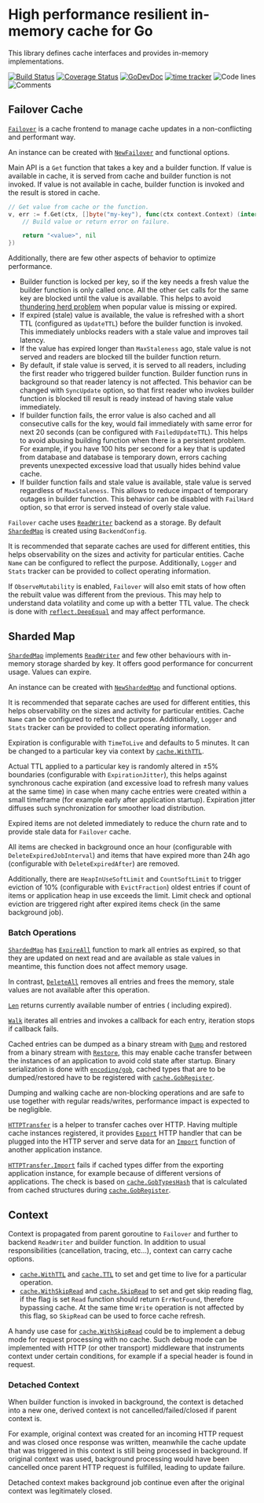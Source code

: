 # High performance resilient in-memory cache for Go

This library defines cache interfaces and provides in-memory implementations.

[![Build Status](https://github.com/bool64/cache/workflows/test-unit/badge.svg)](https://github.com/bool64/cache/actions?query=branch%3Amaster+workflow%3Atest-unit)
[![Coverage Status](https://codecov.io/gh/bool64/cache/branch/master/graph/badge.svg)](https://codecov.io/gh/bool64/cache)
[![GoDevDoc](https://img.shields.io/badge/dev-doc-00ADD8?logo=go)](https://pkg.go.dev/github.com/bool64/cache)
[![time tracker](https://wakatime.com/badge/github/bool64/cache.svg)](https://wakatime.com/badge/github/bool64/cache)
![Code lines](https://sloc.xyz/github/bool64/cache/?category=code)
![Comments](https://sloc.xyz/github/bool64/cache/?category=comments)

## Failover Cache

[`Failover`](https://pkg.go.dev/github.com/bool64/cache#Failover) is a cache frontend to manage cache updates in a
non-conflicting and performant way.

An instance can be created with [`NewFailover`](https://pkg.go.dev/github.com/bool64/cache#NewFailover) and functional
options.

Main API is a `Get` function that takes a key and a builder function. If value is available in cache, it is served from
cache and builder function is not invoked. If value is not available in cache, builder function is invoked and the
result is stored in cache.

```go
// Get value from cache or the function.
v, err := f.Get(ctx, []byte("my-key"), func(ctx context.Context) (interface{}, error) {
    // Build value or return error on failure.

    return "<value>", nil
})
```

Additionally, there are few other aspects of behavior to optimize performance.

* Builder function is locked per key, so if the key needs a fresh value the builder function is only called once. All
  the other `Get` calls for the same key are blocked until the value is available. This helps to avoid
  [thundering herd problem](https://en.wikipedia.org/wiki/Thundering_herd_problem) when popular value is missing or
  expired.
* If expired (stale) value is available, the value is refreshed with a short TTL (configured as `UpdateTTL`) before the
  builder function is invoked. This immediately unblocks readers with a stale value and improves tail latency.
* If the value has expired longer than `MaxStaleness` ago, stale value is not served and readers are blocked till the
  builder function return.
* By default, if stale value is served, it is served to all readers, including the first reader who triggered builder
  function. Builder function runs in background so that reader latency is not affected. This behavior can be changed
  with `SyncUpdate` option, so that first reader who invokes builder function is blocked till result is ready instead of
  having stale value immediately.
* If builder function fails, the error value is also cached and all consecutive calls for the key, would fail
  immediately with same error for next 20 seconds (can be configured with `FailedUpdateTTL`). This helps to avoid
  abusing building function when there is a persistent problem. For example, if you have 100 hits per second for a key
  that is updated from database and database is temporary down, errors caching prevents unexpected excessive load that
  usually hides behind value cache.
* If builder function fails and stale value is available, stale value is served regardless of `MaxStaleness`. This
  allows to reduce impact of temporary outages in builder function. This behavior can be disabled with `FailHard`
  option, so that error is served instead of overly stale value.

`Failover` cache uses [`ReadWriter`](https://pkg.go.dev/github.com/bool64/cache#ReadWriter) backend as a storage. By
default [`ShardedMap`](https://pkg.go.dev/github.com/bool64/cache#ShardedMap) is created using `BackendConfig`.

It is recommended that separate caches are used for different entities, this helps observability on the sizes and
activity for particular entities. Cache `Name` can be configured to reflect the purpose. Additionally, `Logger`
and `Stats` tracker can be provided to collect operating information.

If `ObserveMutability` is enabled, `Failover` will also emit stats of how often the rebuilt value was different from the
previous. This may help to understand data volatility and come up with a better TTL value. The check is done
with [`reflect.DeepEqual`](https://pkg.go.dev/reflect#DeepEqual) and may affect performance.

## Sharded Map

[`ShardedMap`](https://pkg.go.dev/github.com/bool64/cache#ShardedMap)
implements [`ReadWriter`](https://pkg.go.dev/github.com/bool64/cache#ReadWriter) and few other behaviours with in-memory
storage sharded by key. It offers good performance for concurrent usage. Values can expire.

An instance can be created with [`NewShardedMap`](https://pkg.go.dev/github.com/bool64/cache#NewShardedMap) and
functional options.

It is recommended that separate caches are used for different entities, this helps observability on the sizes and
activity for particular entities. Cache `Name` can be configured to reflect the purpose. Additionally, `Logger`
and `Stats` tracker can be provided to collect operating information.

Expiration is configurable with `TimeToLive` and defaults to 5 minutes. It can be changed to a particular key via
context by [`cache.WithTTL`](https://pkg.go.dev/github.com/bool64/cache#WithTTL).

Actual TTL applied to a particular key is randomly altered in ±5% boundaries (configurable with `ExpirationJitter`),
this helps against synchronous cache expiration (and excessive load to refresh many values at the same time) in case
when many cache entries were created within a small timeframe (for example early after application startup). Expiration
jitter diffuses such synchronization for smoother load distribution.

Expired items are not deleted immediately to reduce the churn rate and to provide stale data for `Failover` cache.

All items are checked in background once an hour (configurable with `DeleteExpiredJobInterval`) and items that have
expired more than 24h ago (configurable with `DeleteExpiredAfter`) are removed.

Additionally, there are `HeapInUseSoftLimit` and `CountSoftLimit` to trigger eviction of 10% (configurable
with `EvictFraction`) oldest entries if count of items or application heap in use exceeds the limit. Limit check and
optional eviction are triggered right after expired items check (in the same background job).

### Batch Operations

[`ShardedMap`](https://pkg.go.dev/github.com/bool64/cache#ShardedMap)
has [`ExpireAll`](https://pkg.go.dev/github.com/bool64/cache#ShardedMap.ExpireAll) function to mark all entries as
expired, so that they are updated on next read and are available as stale values in meantime, this function does not
affect memory usage.

In contrast, [`DeleteAll`](https://pkg.go.dev/github.com/bool64/cache#ShardedMap.DeleteAll) removes all entries and
frees the memory, stale values are not available after this operation.

[`Len`](https://pkg.go.dev/github.com/bool64/cache#ShardedMap.Len) returns currently available number of entries (
including expired).

[`Walk`](https://pkg.go.dev/github.com/bool64/cache#ShardedMap.Walk) iterates all entries and invokes a callback for
each entry, iteration stops if callback fails.

Cached entries can be dumped as a binary stream
with [`Dump`](https://pkg.go.dev/github.com/bool64/cache#ShardedMap.Dump) and restored from a binary stream
with [`Restore`](https://pkg.go.dev/github.com/bool64/cache#ShardedMap.Restore), this may enable cache transfer between
the instances of an application to avoid cold state after startup. Binary serialization is done
with [`encoding/gob`](https://pkg.go.dev/encoding/gob), cached types that are to be dumped/restored have to be
registered with [`cache.GobRegister`](https://pkg.go.dev/github.com/bool64/cache#GobRegister).

Dumping and walking cache are non-blocking operations and are safe to use together with regular reads/writes,
performance impact is expected to be negligible.

[`HTTPTransfer`](https://pkg.go.dev/github.com/bool64/cache#HTTPTransfer) is a helper to transfer caches over HTTP.
Having multiple cache instances registered, it
provides [`Export`](https://pkg.go.dev/github.com/bool64/cache#HTTPTransfer.Export) HTTP handler that can be plugged
into the HTTP server and serve data for an [`Import`](https://pkg.go.dev/github.com/bool64/cache#HTTPTransfer.Import)
function of another application instance.

[`HTTPTransfer.Import`](https://pkg.go.dev/github.com/bool64/cache#HTTPTransfer.Import) fails if cached types differ
from the exporting application instance, for example because of different versions of applications. The check is based
on [`cache.GobTypesHash`](https://pkg.go.dev/github.com/bool64/cache#GobTypesHash)
that is calculated from cached structures
during [`cache.GobRegister`](https://pkg.go.dev/github.com/bool64/cache#GobRegister).

## Context

Context is propagated from parent goroutine to `Failover` and further to backend `ReadWriter` and builder function. In
addition to usual responsibilities (cancellation, tracing, etc...), context can carry cache options.

* [`cache.WithTTL`](https://pkg.go.dev/github.com/bool64/cache#WithTTL)
  and [`cache.TTL`](https://pkg.go.dev/github.com/bool64/cache#TTL) to set and get time to live for a particular
  operation.
* [`cache.WithSkipRead`](https://pkg.go.dev/github.com/bool64/cache#WithSkipRead)
  and [`cache.SkipRead`](https://pkg.go.dev/github.com/bool64/cache#SkipRead) to set and get skip reading flag, if the
  flag is set `Read` function should return `ErrNotFound`, therefore bypassing cache. At the same time `Write` operation
  is not affected by this flag, so `SkipRead` can be used to force cache refresh.

A handy use case for [`cache.WithSkipRead`](https://pkg.go.dev/github.com/bool64/cache#WithSkipRead) could be to
implement a debug mode for request processing with no cache. Such debug mode can be implemented with HTTP (or other
transport) middleware that instruments context under certain conditions, for example if a special header is found in
request.

### Detached Context

When builder function is invoked in background, the context is detached into a new one, derived context is not
cancelled/failed/closed if parent context is.

For example, original context was created for an incoming HTTP request and was closed once response was written,
meanwhile the cache update that was triggered in this context is still being processed in background. If original
context was used, background processing would have been cancelled once parent HTTP request is fulfilled, leading to
update failure.

Detached context makes background job continue even after the original context was legitimately closed.  